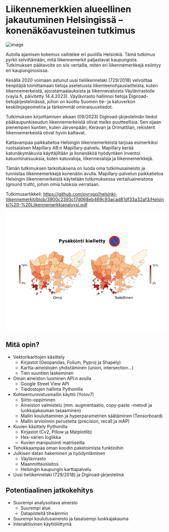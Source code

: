 # Liikennemerkkien alueellinen jakautuminen Helsingissä – konenäköavusteinen tutkimus
![image](https://github.com/pyrypp/helsinki-liikennemerkit/assets/120693130/a2f0e129-32be-4860-aadf-dc2da6686dc5)

Autolla ajamisen kokemus vaihtelee eri puolilla Helsinkiä. Tämä tutkimus pyrkii selvittämään, mitä liikennemerkit paljastavat kaupungista. Tutkimuksen päätavoite on siis vertailla, miten eri liikennemerkkejä esiintyy eri kaupunginosissa.

Kesällä 2020 voimaan astunut uusi tieliikennelaki (729/2018) velvoittaa tienpitäjiä toimittamaan tietoja asetetuista liikenteenohjauslaitteista, kuten liikennemerkeistä, ajoratamaalauksista ja liikennevaloista Väylävirastolle (vayla.fi, päivitetty 14.4.2023). Väylävirasto hallinnoi tietoja Digiroad-tietojärjestelmässä, johon on koottu Suomen tie- ja katuverkon keskilinjageometria ja tärkeimmät ominaisuustiedot.

Tutkimuksen kirjoittamisen aikaan (09/2023) Digiroad-järjestelmän tiedot pääkaupunkiseudun liikennemerkeistä olivat melko puutteellisia. Sen sijaan pienempien kuntien, kuten Järvenpään, Keravan ja Orimattilan, rekisterit liikennemerkeistä olivat hyvin kattavat.

Kattavampaa paikkatietoa Helsingin liikennemerkeistä tarjoaa esimerkiksi ruotsalaisen Mapillary AB:n Mapillary-palvelu. Mapillary kerää katunäkymäkuvia käyttäjiltään ja konenäköä hyödyntäen inventoi katuominaisuuksia, kuten katuvaloja, liikennevaloja ja liikennemerkkejä.

Tämän tutkimuksen tarkoituksena on luoda oma tutkimusaineisto ja tunnistaa liikennemerkkejä konenäön avulla. Mapillary-palvelun paikkatietoa Helsingin liikennemerkeistä käytetään tutkimuksessa vertailuaineistona (ground truth), johon omia tuloksia verrataan.

Tutkimusartikkeli:
https://github.com/pyrypp/helsinki-liikennemerkit/blob/3900c2393c17d068eb469c93acad81df33a32af3/Helsinki%20-%20Liikennemerkkianalyysi.pdf

![image](output_images/comps/Pysäköinti%20kielletty.png)

## Mitä opin?
- Vektorikarttojen käsittely
  - Kirjastot (Geopandas, Folium, Pyproj ja Shapely)
  - Kartta-aineistojen yhdistäminen (union, intersection...)
  - Tien suuntien laskeminen
- Oman aineiston luominen API:n avulla
  - Google Street View API
  - Tiedostojen hallinta Pythonilla
- Kohteentunnistusmallin käyttö (Yolov7)
  - Siirto-oppiminen
  - Aineiston valmistelu (mm. augmentaatio, copy-paste -metodi ja luokkajakauman tasaaminen)
  - Mallin kouluttaminen ja hyperparametrien säätäminen (Tensorboard)
  - Mallin arvioinnin perusteita (precision, recall ja mAP)
- Kuvien käsittely Pythonilla
  - Kirjastot (Cv2, Pillow ja Matplotlib)
  - Hex-värien logiikka
  - Kuvien manipulointi matriiseilla
- Tehokkaampaa oman koodin paketoimista funktioihin
- Julkisen datan hakeminen ja hyödyntäminen
  - Väylävirasto
  - Maanmittauslaitos
  - Helsingin kaupungin karttapalvelu
- Uusi tieliikennelaki (729/2018) ja Digiroad-järjestelmä

## Potentiaalinen jatkokehitys
- Suurempi analysoitava aineisto
  - Suurempi alue
  - Datapisteitä tiheämmin
- Suurempi koulutusaineisto ja tasaisempi luokkajakauma
- Interaktiivinen käyttöliittymä
